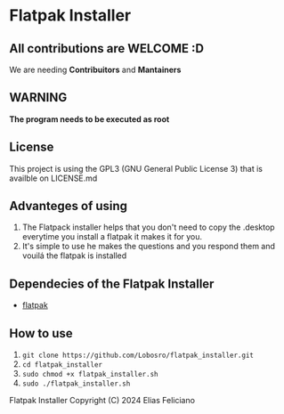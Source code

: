 # Flatpak Installer

## All contributions are WELCOME :D
We are needing **Contribuitors** and **Mantainers**

## WARNING
**The program needs to be executed as root**

## License
This project is using the GPL3 (GNU General Public License 3) that is availble on LICENSE.md

## Advanteges of using
1. The Flatpack installer helps that you don't need to copy the .desktop everytime you install a flatpak it makes it for you.
2. It's simple to use he makes the questions and you respond them and vouilá the flatpak is installed

## Dependecies of the Flatpak Installer
- [flatpak](https://flatpak.org/setup/)

## How to use

1. `git clone https://github.com/Lobosro/flatpak_installer.git`
2. `cd flatpak_installer`
3. `sudo chmod +x flatpak_installer.sh`
4. `sudo ./flatpak_installer.sh`


Flatpak Installer  Copyright (C) 2024 Elias Feliciano
